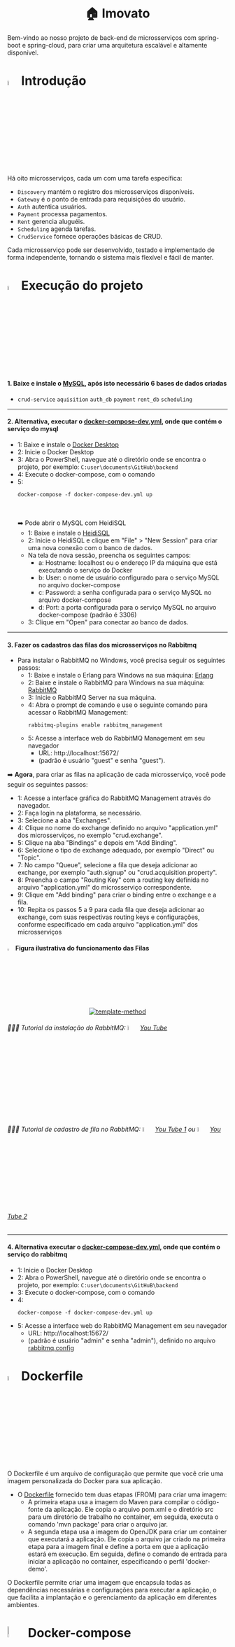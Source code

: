 <p align="center">
  <h1 align="center">🏠 Imovato</h1>
</p>
Bem-vindo ao nosso projeto de back-end de microsserviços com spring-boot e spring-cloud, para criar uma arquitetura escalável e altamente disponível. 

# <img src="https://user-images.githubusercontent.com/94808306/218839320-ff26eaec-7b62-4513-ad88-caaafe760f97.png" width="5%" style="display: inline-block;"> Introdução

Há oito microsserviços, cada um com uma tarefa específica:
  - `Discovery` mantém o registro dos microsserviços disponíveis.
  - `Gateway` é o ponto de entrada para requisições do usuário.
  - `Auth` autentica usuários.
  - `Payment` processa pagamentos.
  - `Rent` gerencia aluguéis.
  - `Scheduling` agenda tarefas.
  - `CrudService` fornece operações básicas de CRUD.
  
Cada microsserviço pode ser desenvolvido, testado e implementado de forma independente, tornando o sistema mais flexível e fácil de manter.

# <img src="https://user-images.githubusercontent.com/94808306/218839785-2a2e5f36-08e1-4d83-a977-db529e1cdfcc.png" width="5%" style="display: inline-block;"> Execução do projeto
#### 1. Baixe e instale o [MySQL](https://www.mysql.com/downloads/), após isto necessário 6 bases de dados criadas
 - `crud-service` `aquisition` `auth_db` `payment` `rent_db` `scheduling`
<hr>

#### 2. **Alternativa**, executar o [docker-compose-dev.yml](https://github.com/Imovato/backend/blob/master/docker-compose-dev.yml), onde que contém o serviço do mysql
- 1: Baixe e instale o [Docker Desktop](https://www.docker.com/products/docker-desktop/)
- 2: Inicie o Docker Desktop
- 3: Abra o PowerShell, navegue até o diretório onde se encontra o projeto, por exemplo: `C:user\documents\GitHub\backend`
- 4: Execute o docker-compose, com o comando
- 5: 
   ```
   docker-compose -f docker-compose-dev.yml up
   ```
   <br></br>
➡️ Pode abrir o MySQL com HeidiSQL
    - 1: Baixe e instale o [HeidiSQL](https://www.heidisql.com/download.php.)
    - 2: Inicie o HeidiSQL e clique em "File" > "New Session" para criar uma nova conexão com o banco de dados.
    - Na tela de nova sessão, preencha os seguintes campos:
        - a: Hostname: localhost ou o endereço IP da máquina que está executando o serviço do Docker
        - b: User: o nome de usuário configurado para o serviço MySQL no arquivo docker-compose
        - c: Password: a senha configurada para o serviço MySQL no arquivo docker-compose
        - d: Port: a porta configurada para o serviço MySQL no arquivo docker-compose (padrão é 3306)
    - 3: Clique em "Open" para conectar ao banco de dados.
<hr>
        
#### 3. Fazer os cadastros das filas dos microsserviços no Rabbitmq
- Para instalar o RabbitMQ no Windows, você precisa seguir os seguintes passos:
    - 1: Baixe e instale o Erlang para Windows na sua máquina: [Erlang](https://www.erlang.org/downloads)
    - 2: Baixe e instale o RabbitMQ para Windows na sua máquina: [RabbitMQ](https://www.rabbitmq.com/download.html)
    - 3: Inicie o RabbitMQ Server na sua máquina.
    - 4: Abra o prompt de comando e use o seguinte comando para acessar o RabbitMQ Management:
        ```
        rabbitmq-plugins enable rabbitmq_management
        ```
    - 5: Acesse a interface web do RabbitMQ Management em seu navegador
    	- URL: http://localhost:15672/ 
    	- (padrão é usuário "guest" e senha "guest").
    
➡️ **Agora**, para criar as filas na aplicação de cada microsserviço, você pode seguir os seguintes passos:
   - 1: Acesse a interface gráfica do RabbitMQ Management através do navegador.
   - 2: Faça login na plataforma, se necessário.
   - 3: Selecione a aba "Exchanges".
   - 4: Clique no nome do exchange definido no arquivo "application.yml" dos microsserviços, no exemplo "crud.exchange".
   - 5: Clique na aba "Bindings" e depois em "Add Binding".
   - 6: Selecione o tipo de exchange adequado, por exemplo "Direct" ou "Topic".
   - 7: No campo "Queue", selecione a fila que deseja adicionar ao exchange, por exemplo "auth.signup" ou "crud.acquisition.property".
   - 8: Preencha o campo "Routing Key" com a routing key definida no arquivo "application.yml" do microsserviço correspondente.
   - 9: Clique em "Add binding" para criar o binding entre o exchange e a fila.
   - 10: Repita os passos 5 a 9 para cada fila que deseja adicionar ao exchange, com suas respectivas routing keys e configurações, conforme especificado em cada arquivo "application.yml" dos microsserviços

#### <img src="https://user-images.githubusercontent.com/94808306/218846508-c0f8b682-8706-41d7-be28-93bfbe2dbfa8.png" width="3%" style="display: inline-block;"> Figura ilustrativa do funcionamento das Filas
<p align="center">
  <a href="https://github.com/SamuelModesto">
      <img alt="template-method" src="https://github.com/SamuelModesto/Imagens/blob/master/Imagens%20Imovato/ImovatoFilas.jpeg" />
  </a>
</p>

###### 👨🏻‍🏫 Tutorial da instalação do RabbitMQ: <img src="https://user-images.githubusercontent.com/94808306/218837983-d1203bee-b386-46f1-8d6f-44e47a5c66de.png" width="5%" style="display: inline-block;"> [You Tube](https://youtu.be/PESoVKv0Spo)
###### 👨🏻‍🏫 Tutorial de cadastro de fila no RabbitMQ: <img src="https://user-images.githubusercontent.com/94808306/218837983-d1203bee-b386-46f1-8d6f-44e47a5c66de.png" width="5%" style="display: inline-block;"> [You Tube 1](https://youtu.be/SzcvuHjRJKE) ou <img src="https://user-images.githubusercontent.com/94808306/218837983-d1203bee-b386-46f1-8d6f-44e47a5c66de.png" width="5%" style="display: inline-block;"> [You Tube 2](https://youtube.com/playlist?list=PLZTjHbp2Y7809w3PLM0UE_LgQq6vk49q0)

<hr>

#### 4. **Alternativa** executar o [docker-compose-dev.yml](https://github.com/Imovato/backend/blob/master/docker-compose-dev.yml), onde que contém o serviço do rabbitmq
   - 1: Inicie o Docker Desktop
   - 2: Abra o PowerShell, navegue até o diretório onde se encontra o projeto, por exemplo: `C:user\documents\GitHuB\backend`
   - 3: Execute o docker-compose, com o comando
   - 4: 
       ```
       docker-compose -f docker-compose-dev.yml up
       ```
   - 5: Acesse a interface web do RabbitMQ Management em seu navegador 
       - URL: http://localhost:15672/ 
       - (padrão é usuário "admin" e senha "admin"), definido no arquivo [rabbitmq.config](https://github.com/Imovato/backend/blob/master/rabbitmq.config)

# <img src="https://user-images.githubusercontent.com/94808306/218842555-9f2cfa9b-66db-4129-9d03-ee7a112cff73.png" width="5%" style="display: inline-block;"> Dockerfile
O Dockerfile é um arquivo de configuração que permite que você crie uma imagem personalizada do Docker para sua aplicação.
- O [Dockerfile](https://github.com/Imovato/backend/blob/master/CrudService/Dockerfile) fornecido tem duas etapas (FROM) para criar uma imagem:
	- A primeira etapa usa a imagem do Maven para compilar o código-fonte da aplicação. Ele copia o arquivo pom.xml e o diretório src para um diretório de trabalho no container, em seguida, executa o comando 'mvn package' para criar o arquivo jar.
	- A segunda etapa usa a imagem do OpenJDK para criar um container que executará a aplicação. Ele copia o arquivo jar criado na primeira etapa para a imagem final e define a porta em que a aplicação estará em execução. Em seguida, define o comando de entrada para iniciar a aplicação no container, especificando o perfil 'docker-demo'.

O Dockerfile permite criar uma imagem que encapsula todas as dependências necessárias e configurações para executar a aplicação, o que facilita a implantação e o gerenciamento da aplicação em diferentes ambientes.

# <img src="https://user-images.githubusercontent.com/94808306/218843489-f512178b-1b81-4817-b2b5-2faf060d8fd6.png" width="8%" style="display: inline-block;"> Docker-compose
- 1: O arquivo [docker-compose-dev.yml](https://github.com/Imovato/backend/blob/master/docker-compose-dev.yml) contém a definição dos serviços MySQL e RabbitMQ para o ambiente de desenvolvimento. Esses serviços são executados como contêineres do Docker e podem ser gerenciados por meio desse arquivo.
- 2: O arquivo [docker-compose-sonar.yml](https://github.com/Imovato/backend/blob/master/docker-compose-sonar.yml) define a configuração do SonarQube e sua base de dados correspondente. O SonarQube é uma ferramenta de análise de código aberto que ajuda a detectar problemas de qualidade de código.
- 3: O arquivo [docker-compose-deploy.yml](https://github.com/Imovato/backend/blob/master/docker-compose-deploy.yml) contém as definições para implantar as imagens dos microserviços e o banco de dados, juntamente com o RabbitMQ, em um ambiente de produção. Esse arquivo é usado para gerenciar a implantação de aplicativos em contêineres do Docker em um ambiente de produção.

# <img src="https://user-images.githubusercontent.com/94808306/218844771-6a4ff1c3-82c5-4726-b2ee-a6b765230624.png" width="5%" style="display: inline-block;"> CI/CD Pipeline com Jenkins
Este pipeline [Jenkinsfile](https://github.com/Imovato/backend/blob/master/Jenkinsfile) é definido em uma linguagem de script para a ferramenta Jenkins.
Ele tem vários estágios para compilar, testar e implantar dois serviços diferentes: 
- **Discovery e Rent** 
  - O estágio de "Build Discovery" verifica o código-fonte no repositório do GitHub, compila o código-fonte usando o Maven e empacota em um arquivo WAR. 
  - Em seguida, o estágio "Deploy Discovery" implanta o serviço no servidor Tomcat local. 
  - O estágio "Build Rent" compila o código-fonte do serviço Rent. 
  - O estágio "Unit Tests-Rent" executa os testes unitários para o serviço Rent. 
  - O estágio "Sonar Analysis" executa a análise de código-fonte usando o SonarQube do docker-compose [docker-compose-sonar.yml](https://github.com/Imovato/backend/blob/master/docker-compose-sonar.yml). 
  - O estágio "Deploy Rent" implanta o serviço Rent no servidor Tomcat. 
  - Finalmente, o estágio "API Test-Rent" executa testes de API em um projeto de teste separado.

# <img src="https://user-images.githubusercontent.com/94808306/218845473-a03734bb-4827-4353-aa0b-dc7b3887d3f9.png" width="5%" style="display: inline-block;"> Links
Os links estão disponíveis na documentação para auxiliar o desenvolvedor, porém itens como login e senha devem ser consultados nos arquivos de propriedade da aplicação.
|  Nome           | Link    | 
| :-------------  | :----------- |
| Swagger      |  http://localhost:8081/crudService/swagger-ui.html# |
| RabbitMQ      | http://localhost:15672/#/ |

#### <img src="https://user-images.githubusercontent.com/94808306/218847126-74c8e45c-69c7-49f2-9967-c21bfb0ac1aa.png" width="3%" style="display: inline-block;">   EndPoints dos microsserviços
| Aplicação    | Porta | context-path        | EndPoint                                   |
| ------------ | ----- | ------------------- | ----------------------------------------- |
| discovery    | 8087  | /discovery         | http://localhost:8087/discovery/*         |
| acquisition  | 8084  | /acquisitionService | http://localhost:8084/acquisitionService/* |
| auth         | 8083  | /authService       | http://localhost:8083/authService/*       |
| CrudService  | 8081  | /crudService       | http://localhost:8081/crudService/*       |
| gateway      | 8080  | /gateway           | http://localhost:8080/gateway/*           |
| payment      | 8082  | /paymentService    | http://localhost:8082/paymentService/*    |
| rent         | 8085  | /rentService       | http://localhost:8085/rentService/*       |
| scheduling   | 8086  | /schedulingService | http://localhost:8086/schedulingService/* |


# ⚙ Tecnologias Utilizadas

Tecnologia|Versão 
----|----
🐬MySQL|8.0.23
🍃Spring Boot|2.4.2
📺Netflix Eureka|1.10.11

# <img src="https://user-images.githubusercontent.com/94808306/218847462-b8f91d01-ea06-46b3-baba-f40e709e8de6.png" width="5%" style="display: inline-block;"> Ferramentas
<p align="left">
  <img src="https://user-images.githubusercontent.com/94808306/218291199-b46da654-3be0-4bb1-b562-4b52a752e91e.png" width="5%" style="display: inline-block;">
  <img src="https://user-images.githubusercontent.com/94808306/218291220-845eba8e-5445-4d24-ae67-8d84df147826.png" width="5%" style="display: inline-block;">
  <img src="https://user-images.githubusercontent.com/94808306/218291409-2ff2da32-4ee9-4b44-9155-f611f9b6f714.png" width="5%" style="display: inline-block;">
  <img src="https://user-images.githubusercontent.com/94808306/218291444-7c45a496-2cfa-4bf5-b534-1816ba1a6013.png" width="5%" style="display: inline-block;">
  <img src="https://user-images.githubusercontent.com/94808306/218291546-ba11a3df-b998-4744-938e-fd08f8c73dba.png" width="8%" style="display: inline-block;">
  <img src="https://user-images.githubusercontent.com/94808306/218291681-08c6dca5-869f-4cb9-a032-cc68eb6779aa.png" width="5%" style="display: inline-block;">
</p>

# <img src="https://user-images.githubusercontent.com/94808306/218848224-1422f187-a01e-4b46-9606-bef2cd3c35e8.png" width="5%" style="display: inline-block;"> Front-End
- O front-end encontra-se em outro repositório. **[GitHub](https://github.com/RP-IV-GP2/front-web)**
